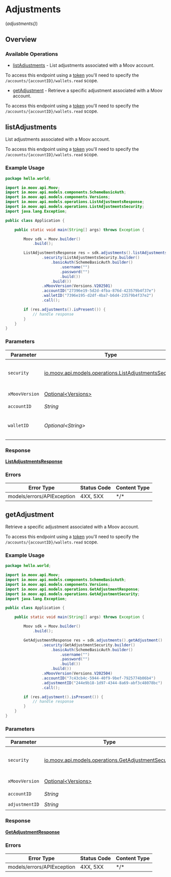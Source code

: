 # Adjustments
(*adjustments()*)

## Overview

### Available Operations

* [listAdjustments](#listadjustments) - List adjustments associated with a Moov account.

To access this endpoint using a [token](https://docs.moov.io/api/authentication/access-tokens/) you'll need 
to specify the `/accounts/{accountID}/wallets.read` scope.
* [getAdjustment](#getadjustment) - Retrieve a specific adjustment associated with a Moov account.

To access this endpoint using a [token](https://docs.moov.io/api/authentication/access-tokens/) you'll need 
to specify the `/accounts/{accountID}/wallets.read` scope.

## listAdjustments

List adjustments associated with a Moov account.

To access this endpoint using a [token](https://docs.moov.io/api/authentication/access-tokens/) you'll need 
to specify the `/accounts/{accountID}/wallets.read` scope.

### Example Usage

```java
package hello.world;

import io.moov.api.Moov;
import io.moov.api.models.components.SchemeBasicAuth;
import io.moov.api.models.components.Versions;
import io.moov.api.models.operations.ListAdjustmentsResponse;
import io.moov.api.models.operations.ListAdjustmentsSecurity;
import java.lang.Exception;

public class Application {

    public static void main(String[] args) throws Exception {

        Moov sdk = Moov.builder()
            .build();

        ListAdjustmentsResponse res = sdk.adjustments().listAdjustments()
                .security(ListAdjustmentsSecurity.builder()
                    .basicAuth(SchemeBasicAuth.builder()
                        .username("")
                        .password("")
                        .build())
                    .build())
                .xMoovVersion(Versions.V202501)
                .accountID("27396e19-5d2d-4fba-876d-423579b4f37e")
                .walletID("7396e195-d2df-4ba7-b6d4-23579b4f37e2")
                .call();

        if (res.adjustments().isPresent()) {
            // handle response
        }
    }
}
```

### Parameters

| Parameter                                                                                                   | Type                                                                                                        | Required                                                                                                    | Description                                                                                                 |
| ----------------------------------------------------------------------------------------------------------- | ----------------------------------------------------------------------------------------------------------- | ----------------------------------------------------------------------------------------------------------- | ----------------------------------------------------------------------------------------------------------- |
| `security`                                                                                                  | [io.moov.api.models.operations.ListAdjustmentsSecurity](../../models/operations/ListAdjustmentsSecurity.md) | :heavy_check_mark:                                                                                          | The security requirements to use for the request.                                                           |
| `xMoovVersion`                                                                                              | [Optional\<Versions>](../../models/components/Versions.md)                                                  | :heavy_minus_sign:                                                                                          | Specify an API version.                                                                                     |
| `accountID`                                                                                                 | *String*                                                                                                    | :heavy_check_mark:                                                                                          | N/A                                                                                                         |
| `walletID`                                                                                                  | *Optional\<String>*                                                                                         | :heavy_minus_sign:                                                                                          | A wallet ID to filter adjustments by.                                                                       |

### Response

**[ListAdjustmentsResponse](../../models/operations/ListAdjustmentsResponse.md)**

### Errors

| Error Type                 | Status Code                | Content Type               |
| -------------------------- | -------------------------- | -------------------------- |
| models/errors/APIException | 4XX, 5XX                   | \*/\*                      |

## getAdjustment

Retrieve a specific adjustment associated with a Moov account.

To access this endpoint using a [token](https://docs.moov.io/api/authentication/access-tokens/) you'll need 
to specify the `/accounts/{accountID}/wallets.read` scope.

### Example Usage

```java
package hello.world;

import io.moov.api.Moov;
import io.moov.api.models.components.SchemeBasicAuth;
import io.moov.api.models.components.Versions;
import io.moov.api.models.operations.GetAdjustmentResponse;
import io.moov.api.models.operations.GetAdjustmentSecurity;
import java.lang.Exception;

public class Application {

    public static void main(String[] args) throws Exception {

        Moov sdk = Moov.builder()
            .build();

        GetAdjustmentResponse res = sdk.adjustments().getAdjustment()
                .security(GetAdjustmentSecurity.builder()
                    .basicAuth(SchemeBasicAuth.builder()
                        .username("")
                        .password("")
                        .build())
                    .build())
                .xMoovVersion(Versions.V202504)
                .accountID("7c43cb4c-5944-40f9-9bef-7925774b06b4")
                .adjustmentID("244e9b18-1d97-4344-8a69-abf3c48078bc")
                .call();

        if (res.adjustment().isPresent()) {
            // handle response
        }
    }
}
```

### Parameters

| Parameter                                                                                               | Type                                                                                                    | Required                                                                                                | Description                                                                                             |
| ------------------------------------------------------------------------------------------------------- | ------------------------------------------------------------------------------------------------------- | ------------------------------------------------------------------------------------------------------- | ------------------------------------------------------------------------------------------------------- |
| `security`                                                                                              | [io.moov.api.models.operations.GetAdjustmentSecurity](../../models/operations/GetAdjustmentSecurity.md) | :heavy_check_mark:                                                                                      | The security requirements to use for the request.                                                       |
| `xMoovVersion`                                                                                          | [Optional\<Versions>](../../models/components/Versions.md)                                              | :heavy_minus_sign:                                                                                      | Specify an API version.                                                                                 |
| `accountID`                                                                                             | *String*                                                                                                | :heavy_check_mark:                                                                                      | N/A                                                                                                     |
| `adjustmentID`                                                                                          | *String*                                                                                                | :heavy_check_mark:                                                                                      | N/A                                                                                                     |

### Response

**[GetAdjustmentResponse](../../models/operations/GetAdjustmentResponse.md)**

### Errors

| Error Type                 | Status Code                | Content Type               |
| -------------------------- | -------------------------- | -------------------------- |
| models/errors/APIException | 4XX, 5XX                   | \*/\*                      |